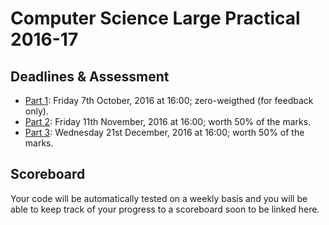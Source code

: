 # Computer Science Large Practical 2016-17

## Deadlines & Assessment
* [Part 1](https://bitbucket.org/patras/cslp-16-17/src/ff82b37587aee6436c06e953332292500354615d/part1_assessment.txt?at=master&fileviewer=file-view-default): Friday 7th October, 2016 at 16:00; zero-weigthed (for feedback only).
* [Part 2](https://bitbucket.org/patras/cslp-16-17/src/79c1bda2c12360554bb9249ed5e6dbca37a1a730/part2_assessment.txt?at=master&fileviewer=file-view-default): Friday 11th November, 2016 at 16:00; worth 50% of the marks.
* [Part 3](https://bitbucket.org/patras/cslp-16-17/src/79c1bda2c12360554bb9249ed5e6dbca37a1a730/part3_assessment.txt?at=master&fileviewer=file-view-default): Wednesday 21st December, 2016 at 16:00; worth 50% of the marks.

## Scoreboard
Your code will be automatically tested on a weekly basis and you will be able to keep track of your progress to a scoreboard soon to be linked here.